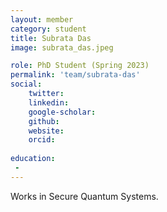 ```yaml
---
layout: member
category: student
title: Subrata Das
image: subrata_das.jpeg

role: PhD Student (Spring 2023)
permalink: 'team/subrata-das'
social:
    twitter: 
    linkedin: 
    google-scholar: 
    github: 
    website:
    orcid: 
    
education:
 - 
---
```


Works in Secure Quantum Systems.
